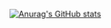 [![Anurag's GitHub stats](https://github-readme-stats.vercel.app/api?username=avran-v)](https://github.com/anuraghazra/github-readme-stats)

<!---
avran-v/avran-v is a ✨ special ✨ repository because its `README.md` (this file) appears on your GitHub profile.
You can click the Preview link to take a look at your changes.
--->
